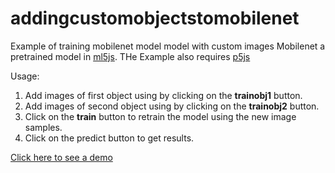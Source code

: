 # addingcustomobjectstomobilenet
Example of training mobilenet model model with custom images
Mobilenet a pretrained model in [ml5js](https://ml5js.org). THe Example also requires [p5js](https://p5js.org/)

Usage:
1. Add images of first object using by clicking on the **trainobj1** button.
1. Add images of second object using by clicking on the **trainobj2** button.
1. Click on the **train** button to retrain the model using the new image samples.
1. Click on the predict button to get results.

[Click here to see a demo](https://vishalambre.github.io/FeatureExtractionMl5/)
